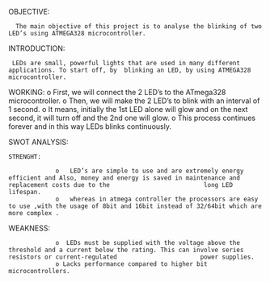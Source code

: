 OBJECTIVE:

      The main objective of this project is to analyse the blinking of two LED’s using ATMEGA328 microcontroller.

INTRODUCTION:

     LEDs are small, powerful lights that are used in many different applications. To start off, by  blinking an LED, by using ATMEGA328 microcontroller.

WORKING:
                o  First, we will connect the 2 LED’s to the ATmega328 microcontroller. 
                o  Then, we will make the 2 LED’s to blink with an interval of 1 second. 
                o  It means, initially the 1st LED alone will glow and on the next second, it will turn off and the 2nd  one will glow.
                o  This process continues forever and in this way LEDs blinks continuously.

SWOT ANALYSIS:

    STRENGHT:

                 o   LED’s are simple to use and are extremely energy efficient and Also, money and energy is saved in maintenance and replacement costs due to the                          long LED lifespan. 
                 o   whereas in atmega controller the processors are easy to use ,with the usage of 8bit and 16bit instead of 32/64bit which are more complex .

   WEAKNESS:

                 o  LEDs must be supplied with the voltage above the threshold and a current below the rating. This can involve series resistors or current-regulated                       power supplies. 
                 o Lacks performance compared to higher bit microcontrollers.


